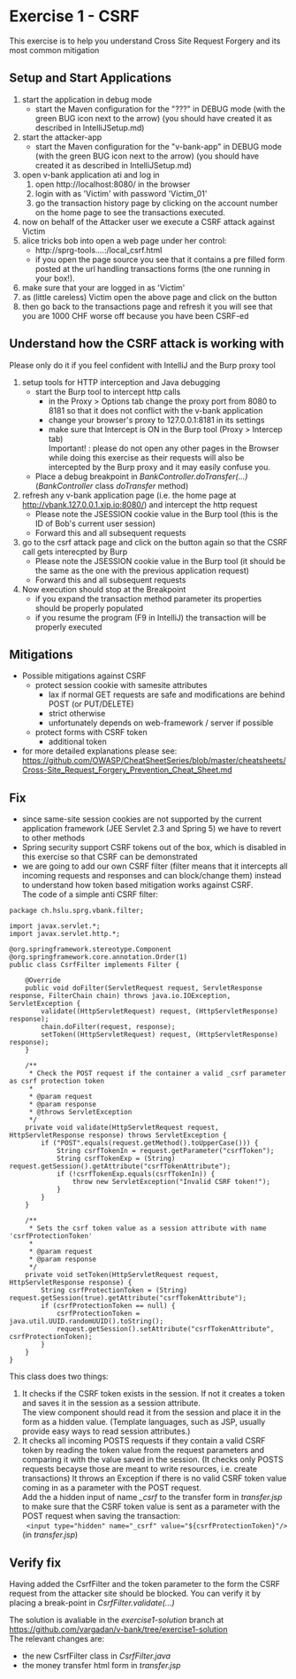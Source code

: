 # Exercise 1 - CSRF

This exercise is to help you understand Cross Site Request Forgery and its most common mitigation

## Setup and Start Applications

1. start the application in debug mode
   * start the Maven configuration for the "???" in DEBUG mode (with the green BUG icon next to the arrow)
   (you should have created it as described in IntelliJSetup.md)
1. start the attacker-app
   * start the Maven configuration for the "v-bank-app" in DEBUG mode (with the green BUG icon next to the arrow)
   (you should have created it as described in IntelliJSetup.md)
1. open v-bank application ati and log in 
   1. open http://localhost:8080/ in the browser
   1. login with as 'Victim' with password 'Victim_01'
   1. go the transaction history page by clicking on the account number on the home page to see the transactions executed.
1. now on behalf of the Attacker user we execute a CSRF attack against Victim
  1. alice tricks bob into open a web page under her control:
     * http://sprg-tools....:/local_csrf.html
     * if you open the page source you see that it contains a pre filled form posted at the url handling transactions forms (the one running in your box!).
  1. make sure that your are logged in as 'Victim'     
  1. as (little careless) Victim open the above page and click on the button
  1. then go back to the transactions page and refresh it you will see that you are 1000 CHF worse off because you have been CSRF-ed
  
## Understand how the CSRF attack is working with 

Please only do it if you feel confident with IntelliJ and the Burp proxy tool

  1. setup tools for HTTP interception and Java debugging
     * start the Burp tool to intercept http calls
        * in the Proxy > Options tab change the proxy port from 8080 to 8181 so that it does not conflict with the v-bank application
        * change your browser's proxy to 127.0.0.1:8181 in its settings
        * make sure that Intercept is ON in the Burp tool (Proxy > Intercep tab)\
        Important! : please do not open any other pages in the Browser while doing this exercise as their requests will also be intercepted by the Burp proxy and it may easily confuse you. 
     * Place a debug breakpoint in *BankController.doTransfer(...)* (*BankController* class *doTransfer* method)
  1. refresh any v-bank application page (i.e. the home page at http://vbank.127.0.0.1.xip.io:8080/) and intercept the http request 
     * Please note the JSESSION cookie value in the Burp tool (this is the ID of Bob's current user session)
     * Forward this and all subsequent requests
  1. go to the csrf attack page and click on the button again so that the CSRF call gets interecpted by Burp
     * Please note the JSESSION cookie value in the Burp tool (it should be the same as the one with the previous application request)
     * Forward this and all subsequent requests
  1. Now execution should stop at the Breakpoint
     * if you expand the transaction method parameter its properties should be properly populated
     * if you resume the program (F9 in IntelliJ) the transaction will be properly executed
     
## Mitigations
* Possible mitigations against CSRF
  * protect session cookie with samesite attributes 
    * lax if normal GET requests are safe and modifications are behind POST (or PUT/DELETE)
    * strict otherwise
    * unfortunately depends on web-framework / server if possible
  * protect forms with CSRF token
    * additional token 
* for more detailed explanations please see: https://github.com/OWASP/CheatSheetSeries/blob/master/cheatsheets/Cross-Site_Request_Forgery_Prevention_Cheat_Sheet.md


## Fix
* since same-site session cookies are not supported by the current application framework (JEE Servlet 2.3 and Spring 5) we have to revert to other methods
* Spring security support CSRF tokens out of the box, which is disabled in this exercise so that CSRF can be demonstrated
* we are going to add our own CSRF filter (filter means that it intercepts all incoming requests and responses and can block/change them) instead to understand how token based mitigation works against CSRF.\
The code of a simple anti CSRF filter:
```
package ch.hslu.sprg.vbank.filter;

import javax.servlet.*;
import javax.servlet.http.*;

@org.springframework.stereotype.Component
@org.springframework.core.annotation.Order(1)
public class CsrfFilter implements Filter {

    @Override
    public void doFilter(ServletRequest request, ServletResponse response, FilterChain chain) throws java.io.IOException, ServletException {
        validate((HttpServletRequest) request, (HttpServletResponse) response);
        chain.doFilter(request, response);
        setToken((HttpServletRequest) request, (HttpServletResponse) response);
    }

    /**
     * Check the POST request if the container a valid _csrf parameter as csrf protection token
     *
     * @param request
     * @param response
     * @throws ServletException
     */
    private void validate(HttpServletRequest request, HttpServletResponse response) throws ServletException {
        if ("POST".equals(request.getMethod().toUpperCase())) {
            String csrfTokenIn = request.getParameter("csrfToken");
            String csrfTokenExp = (String) request.getSession().getAttribute("csrfTokenAttribute");
            if (!csrfTokenExp.equals(csrfTokenIn)) {
                throw new ServletException("Invalid CSRF token!");
            }
        }
    }

    /**
     * Sets the csrf token value as a session attribute with name 'csrfProtectionToken'
     *
     * @param request
     * @param response
     */
    private void setToken(HttpServletRequest request, HttpServletResponse response) {
        String csrfProtectionToken = (String) request.getSession(true).getAttribute("csrfTokenAttribute");
        if (csrfProtectionToken == null) {
            csrfProtectionToken = java.util.UUID.randomUUID().toString();
            request.getSession().setAttribute("csrfTokenAttribute", csrfProtectionToken);
        }
    }
}
```  
This class does two things:
1. It checks if the CSRF token exists in the session. If not it creates a token and saves it in the session as a session attribute.\
The view component should read it from the session and place it in the form as a hidden value. (Template languages, such as JSP, usually provide easy ways to read session attributes.)
1. It checks all incoming POSTS requests if they contain a valid CSRF token by reading the token value from the request parameters and comparing it with the value saved in the session. 
(It checks only POSTS requests becayse those are meant to write resources, i.e. create transactions)
It throws an Exception if there is no valid CSRF token value coming in as a parameter with the POST request.
\
Add the a hidden input of name *_csrf* to the transfer form in *transfer.jsp* to make sure that the CSRF token value is sent as a parameter with the POST request when saving the transaction:\
` <input type="hidden" name="_csrf" value="${csrfProtectionToken}"/>`
\(in _transfer.jsp_)

## Verify fix
Having added the CsrfFilter and the token parameter to the form the CSRF request from the attacker site should be blocked.
You can verify it by placing a break-point in *CsrfFilter.validate(...)* 

The solution is avaliable in the _exercise1-solution_ branch at https://github.com/vargadan/v-bank/tree/exercise1-solution
\
The relevant changes are:
* the new CsrfFilter class in _CsrfFilter.java_
* the money transfer html form in _transfer.jsp_ 